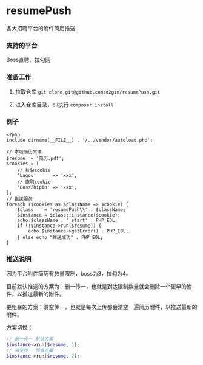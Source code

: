 # resumePush
各大招聘平台的附件简历推送

### 支持的平台

Boss直聘、拉勾网

### 准备工作

1. 拉取仓库 `git clone git@github.com:d2gin/resumePush.git`

2. 进入仓库目录，cli执行 `composer install`

### 例子

```
<?php
include dirname(__FILE__) . '/../vendor/autoload.php';

// 本地简历文件
$resume  = '简历.pdf';
$cookies = [
    // 拉勾cookie
    'Lagou'      => 'xxx',
    // 直聘cookie
    'BossZhipin' => 'xxx',
];
// 推送服务
foreach ($cookies as $className => $cookie) {
    $class    = 'resumePush\\' . $className;
    $instance = $class::instance($cookie);
    echo $className . ' start' . PHP_EOL;
    if (!$instance->run($resume)) {
        echo $instance->getError() . PHP_EOL;
    } else echo "推送成功" . PHP_EOL;
}
```

### 推送说明

因为平台附件简历有数量限制，boss为3，拉勾为4。

目前默认推送的方案为：删一传一，也就是到达限制数量就会删除一个更早的附件，以推送最新的附件。

更粗暴的方案：清空传一，也就是每次上传都会清空一遍简历附件，以推送最新的附件。

方案切换：

```php
// 删一传一 默认方案
$instance->run($resume, 1);
// 清空传一 预备方案
$instance->run($resume, 2);
```

